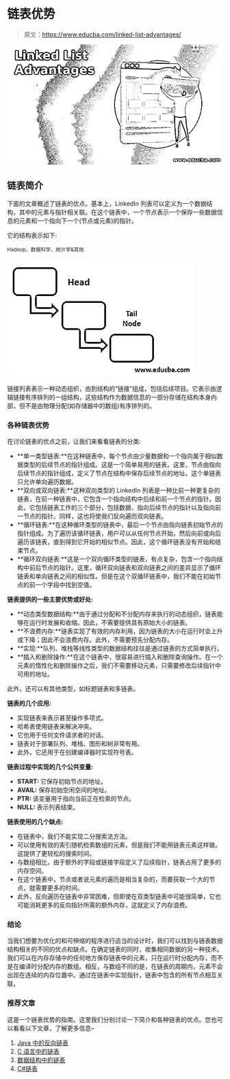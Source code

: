 # 链表优势

> 原文：<https://www.educba.com/linked-list-advantages/>

![Linked List Advantages](img/5ed399afcbf9af595e4c6937fb7bde2f.png)



## 链表简介

下面的文章概述了链表的优点。基本上，LinkedIn 列表可以定义为一个数据结构，其中的元素与指针相关联。在这个链表中，一个节点表示一个保存一些数据信息的元素和一个指向下一个(节点或元素)的指针。

它的结构表示如下:

<small>Hadoop、数据科学、统计学&其他</small>

![structural](img/584f45c49aa16499aba40fcd6d4cc80b.png)



链接列表表示一种动态组织，由到结构的“链接”组成，包括后续项目。它表示由逻辑链接有序排列的一组结构，这些结构作为数据信息的一部分存储在结构本身内部，但不是由物理分配(如存储器中的数组)有序排列的。

### 各种链表优势

在讨论链表的优点之前，让我们来看看链表的分类:

*   **单一类型链表:**在这种链表中，每个节点由少量数据和一个指向属于相似数据类型的后续节点的指针组成。这是一个简单易用的链表。这里，节点由指向后续节点的指针组成，定义了节点在结构中保存后续节点的地址。这个单链表只允许单向遍历数据。
*   **双向或双向链表:**这种双向类型的 LinkedIn 列表是一种比前一种更复杂的链表，在前一种链表中，它包含一个指向结构中后续和前一个节点的指针。因此，它包括链表工作的三个部分，包括数据、指向后续节点的指针以及指向前一节点的指针。同样，这也将使我们反向遍历双向链表。
*   **循环链表:**在这种循环类型的链表中，最后一个节点由指向链表初始节点的指针组成。为了遍历该循环链表，用户可以从任何节点开始，然后向前或向后遍历该链表，直到得到它开始的相似节点。因此，这个循环链表没有开始和结束节点。
*   **循环双向链表:**这是一个双向循环类型的链表，有点复杂，包含一个指向结构中前后节点的指针。这里，循环双向链表和双向链表之间的差异显示了循环链表和单向链表之间的相似性。但是在这个双循环链表中，我们不能在初始节点的前一个字段中找到空值。

**链表提供的一些主要优势或好处:**

*   **动态类型数据结构:**由于通过分配和不分配内存来执行的动态组织，链表能够在运行时发展和收缩。因此，不需要提供具有原始大小的链表。
*   **不浪费内存:**链表实现了有效的内存利用，因为链表的大小在运行时会上升或下降；因此不会浪费内存。此外，不需要预先分配内存。
*   **实现:**队列、堆栈等线性类型的数据结构往往是通过链表的方式简单执行。
*   **插入和删除操作:**在这个链表中，很容易进行插入和删除查询操作。在一个元素的惰性化和删除操作之后，我们不需要移动元素，只需要修改后续指针中可用的地址。

此外，还可以有其他类型，如标题链表和多链表。

**链表的几个应用:**

*   实现链表来表示甚至操作多项式。
*   哈希表使用链表来解决冲突。
*   它也用于任何文件请求者的对话。
*   链表对于部署队列、堆栈、图形和树非常有用。
*   此外，它还用于在创建编译器时实现符号表。

**链表过程中实现的几个公共变量:**

*   **START:** 它保存初始节点的地址。
*   **AVAIL:** 保存初始空闲空间的地址。
*   **PTR:** 该变量用于指向当前正在检索的节点。
*   **NULL:** 表示列表结束。

**链表使用的几个缺点:**

*   在链表中，我们不能实现二分搜索法方法。
*   可以使用有效的索引随机检索数组的元素，但是我们不能用链表元素这样做。这提供了更轻松的搜索时间。
*   与数组相比，由于额外的字段或链接字段定义了后续指针，链表占用了更多的内存空间。
*   在这个链表中，节点或者说元素的遍历是相当复杂的，而要获取一个大的节点，就需要更多的时间。
*   此外，反向遍历在链表中非常困难，但即使在双类型链表中可能很简单，它也可能消耗更多的反向指针所需的额外内存，这就定义了内存浪费。

### 结论

当我们想要为优化的和可伸缩的程序进行适当的设计时，我们可以找到与链表数据结构相关的不同的优点和缺点。在确定链表的同时，收集相同数据的另一种技术。我们可以在内存存储中的任何地方保存链表中的元素，只在运行时分配内存，而不是在编译时分配内存的数组。相反，与数组不同的是，在链表的周期内，元素不会出现在连续的内存位置中。通过在链表中实现指针，链表中包含的所有节点相互关联。

### 推荐文章

这是一个链表优势的指南。这里我们分别讨论一下简介和各种链表的优点。您也可以看看以下文章，了解更多信息–

1.  [Java 中的反向链表](https://www.educba.com/reverse-linked-list-in-java/)
2.  [C 语言中的链表](https://www.educba.com/linked-list-in-c/)
3.  [数据结构中的链表](https://www.educba.com/linked-list-in-data-structure/)
4.  [C#链表](https://www.educba.com/c-sharp-linkedlist/)





